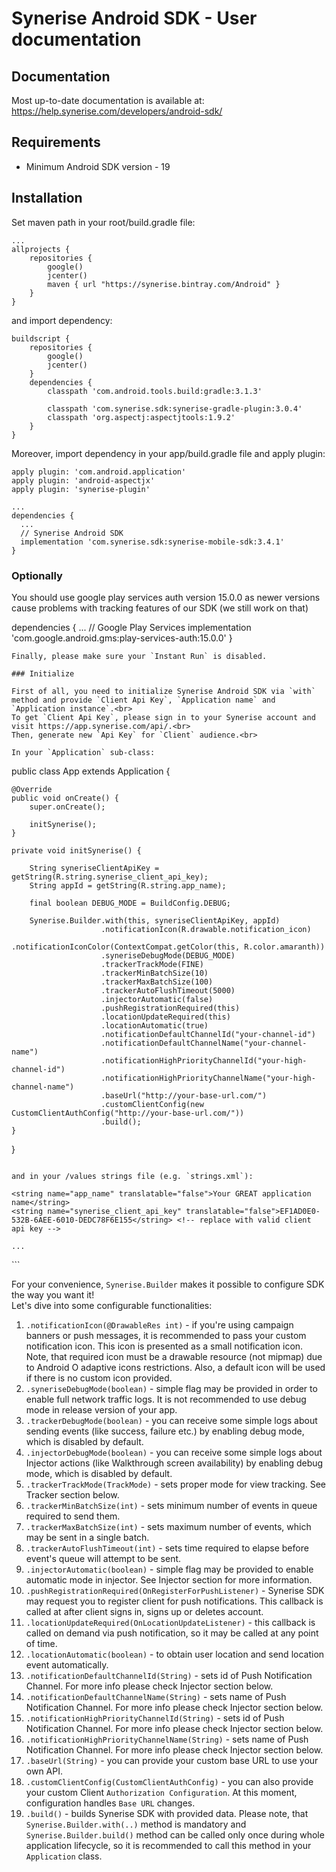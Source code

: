 # Synerise Android SDK - User documentation

## Documentation
Most up-to-date documentation is available at: https://help.synerise.com/developers/android-sdk/
## Requirements

- Minimum Android SDK version - 19

## Installation

Set maven path in your root/build.gradle file:
```
...
allprojects {
    repositories {
        google()
        jcenter()
        maven { url "https://synerise.bintray.com/Android" }
    }
}
```

and import dependency:
```
buildscript {
    repositories {
        google()
        jcenter()
    }
    dependencies {
        classpath 'com.android.tools.build:gradle:3.1.3'

        classpath 'com.synerise.sdk:synerise-gradle-plugin:3.0.4'
        classpath 'org.aspectj:aspectjtools:1.9.2'
    }
}
```

Moreover, import dependency in your app/build.gradle file and apply plugin:
```
apply plugin: 'com.android.application'
apply plugin: 'android-aspectjx'
apply plugin: 'synerise-plugin'
```
```
...
dependencies {
  ...
  // Synerise Android SDK
  implementation 'com.synerise.sdk:synerise-mobile-sdk:3.4.1'
}
```
### Optionally
You should use google play services auth version 15.0.0 as newer versions cause problems with tracking features of our SDK (we still work on that)

dependencies {
  ...
  // Google Play Services
  implementation 'com.google.android.gms:play-services-auth:15.0.0'
}
```
Finally, please make sure your `Instant Run` is disabled.

### Initialize

First of all, you need to initialize Synerise Android SDK via `with` method and provide `Client Api Key`, `Application name` and `Application instance`.<br>
To get `Client Api Key`, please sign in to your Synerise account and visit https://app.synerise.com/api/.<br>
Then, generate new `Api Key` for `Client` audience.<br>

In your `Application` sub-class:

```
public class App extends Application {

    @Override
    public void onCreate() {
        super.onCreate();

        initSynerise();
    }

    private void initSynerise() {

        String syneriseClientApiKey = getString(R.string.synerise_client_api_key);
        String appId = getString(R.string.app_name);

        final boolean DEBUG_MODE = BuildConfig.DEBUG;

        Synerise.Builder.with(this, syneriseClientApiKey, appId)
                        .notificationIcon(R.drawable.notification_icon)
                        .notificationIconColor(ContextCompat.getColor(this, R.color.amaranth))
                        .syneriseDebugMode(DEBUG_MODE)
                        .trackerTrackMode(FINE)
                        .trackerMinBatchSize(10)
                        .trackerMaxBatchSize(100)
                        .trackerAutoFlushTimeout(5000)
                        .injectorAutomatic(false)
                        .pushRegistrationRequired(this)
                        .locationUpdateRequired(this)
                        .locationAutomatic(true)
                        .notificationDefaultChannelId("your-channel-id")
                        .notificationDefaultChannelName("your-channel-name")
                        .notificationHighPriorityChannelId("your-high-channel-id")
                        .notificationHighPriorityChannelName("your-high-channel-name")
                        .baseUrl("http://your-base-url.com/")
                        .customClientConfig(new CustomClientAuthConfig("http://your-base-url.com/"))
                        .build();
    }
}
```

and in your /values strings file (e.g. `strings.xml`):

```
<resources>

    <string name="app_name" translatable="false">Your GREAT application name</string>
    <string name="synerise_client_api_key" translatable="false">EF1AD0E0-532B-6AEE-6010-DEDC78F6E155</string> <!-- replace with valid client api key -->

    ...

</resources>
```

For your convenience, `Synerise.Builder` makes it possible to configure SDK the way you want it!<br>
Let's dive into some configurable functionalities:
1. `.notificationIcon(@DrawableRes int)` - if you're using campaign banners or push messages, it is recommended to pass your custom notification icon.
This icon is presented as a small notification icon. Note, that required icon must be a drawable resource (not mipmap) due to Android O adaptive icons restrictions.
Also, a default icon will be used if there is no custom icon provided.
2. `.syneriseDebugMode(boolean)` - simple flag may be provided in order to enable full network traffic logs. It is not recommended to use debug mode in release version of your app.
3. `.trackerDebugMode(boolean)` - you can receive some simple logs about sending events (like success, failure etc.) by enabling debug mode, which is disabled by default.
4. `.injectorDebugMode(boolean)` - you can receive some simple logs about Injector actions (like Walkthrough screen availability) by enabling debug mode, which is disabled by default.
5. `.trackerTrackMode(TrackMode)` - sets proper mode for view tracking. See Tracker section below.
6. `.trackerMinBatchSize(int)` - sets minimum number of events in queue required to send them.
7. `.trackerMaxBatchSize(int)` - sets maximum number of events, which may be sent in a single batch.
8. `.trackerAutoFlushTimeout(int)` - sets time required to elapse before event's queue will attempt to be sent.
9. `.injectorAutomatic(boolean)` - simple flag may be provided to enable automatic mode in injector. See Injector section for more information.
10. `.pushRegistrationRequired(OnRegisterForPushListener)` - Synerise SDK may request you to register client for push notifications. This callback is called at after client signs in, signs up or deletes account.
11. `.locationUpdateRequired(OnLocationUpdateListener)` - this callback is called on demand via push notification, so it may be called at any point of time.
12. `.locationAutomatic(boolean)` - to obtain user location and send location event automatically.
12. `.notificationDefaultChannelId(String)` - sets id of Push Notification Channel. For more info please check Injector section below.
13. `.notificationDefaultChannelName(String)` - sets name of Push Notification Channel. For more info please check Injector section below.
14. `.notificationHighPriorityChannelId(String)` - sets id of Push Notification Channel. For more info please check Injector section below.
15. `.notificationHighPriorityChannelName(String)` - sets name of Push Notification Channel. For more info please check Injector section below.
16. `.baseUrl(String)` - you can provide your custom base URL to use your own API.
17. `.customClientConfig(CustomClientAuthConfig)` - you can also provide your custom Client `Authorization Configuration`. At this moment, configuration handles `Base URL` changes.
18. `.build()` - builds Synerise SDK with provided data. Please note, that `Synerise.Builder.with(..)` method is mandatory and `Synerise.Builder.build()` method can be called only once during whole application lifecycle, so it is recommended to call this method in your `Application` class.<br>
